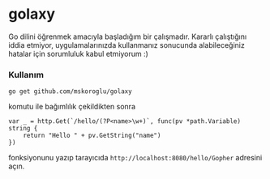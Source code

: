 # golaxy
Go dilini öğrenmek amacıyla başladığım bir çalışmadır. Kararlı çalıştığını iddia etmiyor, uygulamalarınızda kullanmanız sonucunda alabileceğiniz hatalar için sorumluluk kabul etmiyorum :)

### Kullanım
```
go get github.com/mskoroglu/golaxy
```
komutu ile bağımlılık çekildikten sonra
```
var _ = http.Get(`/hello/(?P<name>\w+)`, func(pv *path.Variable) string {
	return "Hello " + pv.GetString("name")
})
```
fonksiyonunu yazıp tarayıcıda ```http://localhost:8080/hello/Gopher``` adresini açın.

